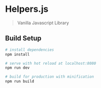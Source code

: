 # Helpers.js

> Vanilla Javascript Library

## Build Setup

``` bash
# install dependencies
npm install

# serve with hot reload at localhost:8080
npm run dev

# build for production with minification
npm run build
```
